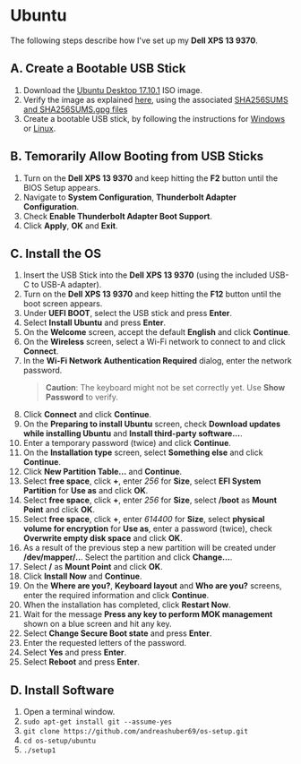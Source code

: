 # Ubuntu
The following steps describe how I've set up my **Dell XPS 13 9370**.

## A. Create a Bootable USB Stick
1. Download the [Ubuntu Desktop 17.10.1](http://releases.ubuntu.com/17.10.1/ubuntu-17.10.1-desktop-amd64.iso) ISO image.
2. Verify the image as explained [here](https://tutorials.ubuntu.com/tutorial/tutorial-how-to-verify-ubuntu), using the
   associated [SHA256SUMS and SHA256SUMS.gpg files](http://releases.ubuntu.com/17.10.1/)
3. Create a bootable USB stick, by following the instructions for
   [Windows](https://tutorials.ubuntu.com/tutorial/tutorial-create-a-usb-stick-on-windows) or
   [Linux](https://tutorials.ubuntu.com/tutorial/tutorial-create-a-usb-stick-on-ubuntu).

## B. Temorarily Allow Booting from USB Sticks
1. Turn on the **Dell XPS 13 9370** and keep hitting the **F2** button until the BIOS Setup appears.
2. Navigate to **System Configuration**, **Thunderbolt Adapter Configuration**.
3. Check **Enable Thunderbolt Adapter Boot Support**.
4. Click **Apply**, **OK** and **Exit**.

## C. Install the OS
1. Insert the USB Stick into the **Dell XPS 13 9370** (using the included USB-C to USB-A adapter).
2. Turn on the **Dell XPS 13 9370** and keep hitting the **F12** button until the boot screen appears. 
3. Under **UEFI BOOT**, select the USB stick and press **Enter**.
4. Select **Install Ubuntu** and press **Enter**.
5. On the **Welcome** screen, accept the default **English** and click **Continue**.
6. On the **Wireless** screen, select a Wi-Fi network to connect to and click **Connect**.
7. In the **Wi-Fi Network Authentication Required** dialog, enter the network password.
   > **Caution**: The keyboard might not be set correctly yet. Use **Show Password** to verify.
8. Click **Connect** and click **Continue**. 
9. On the **Preparing to install Ubuntu** screen, check **Download updates while installing Ubuntu** and **Install
   third-party software...**.
10. Enter a temporary password (twice) and click **Continue**.
11. On the **Installation type** screen, select **Something else** and click **Continue**.
12. Click **New Partition Table...** and **Continue**.
13. Select **free space**, click **+**, enter *256* for **Size**, select **EFI System Partition** for **Use as** and
    click **OK**.
14. Select **free space**, click **+**, enter *256* for **Size**, select **/boot** as **Mount Point** and click **OK**. 
15. Select **free space**, click **+**, enter *614400* for **Size**, select **physical volume for encryption** for
    **Use as**, enter a password (twice), check **Overwrite empty disk space** and click **OK**. 
16. As a result of the previous step a new partition will be created under **/dev/mapper/..**. Select the partition and
    click **Change...**.
17. Select **/** as **Mount Point** and click **OK**.
18. Click **Install Now** and **Continue**.
19. On the **Where are you?**, **Keyboard layout** and **Who are you?** screens, enter the required information and click
    **Continue**.
20. When the installation has completed, click **Restart Now**.
21. Wait for the message **Press any key to perform MOK management** shown on a blue screen and hit any key.
22. Select **Change Secure Boot state** and press **Enter**.
23. Enter the requested letters of the password.
24. Select **Yes** and press **Enter**.
25. Select **Reboot** and press **Enter**.

## D. Install Software
1. Open a terminal window.
2. `sudo apt-get install git --assume-yes`
3. `git clone https://github.com/andreashuber69/os-setup.git`
4. `cd os-setup/ubuntu`
5. `./setup1`
